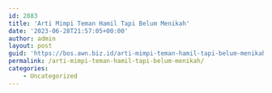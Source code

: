 ```yaml
---
id: 2883
title: 'Arti Mimpi Teman Hamil Tapi Belum Menikah'
date: '2023-06-28T21:57:05+00:00'
author: admin
layout: post
guid: 'https://bos.awn.biz.id/arti-mimpi-teman-hamil-tapi-belum-menikah/'
permalink: /arti-mimpi-teman-hamil-tapi-belum-menikah/
categories:
    - Uncategorized
---
```


